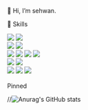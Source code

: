 👋 Hi, I’m sehwan.

💪 Skills
<div>
  <img src="https://img.shields.io/badge/Arduino-00979D?style=flat-square&logo=Arduino&logoColor=white"/>
  <img src="https://img.shields.io/badge/Raspberry Pi-A22846?style=flat-square&logo=Raspberry Pi&logoColor=white"/>
</div>
<div>
  <img src="https://img.shields.io/badge/Linux-FCC624?style=flat-square&logo=Linux&logoColor=white"/>
  <img src="https://img.shields.io/badge/Ubuntu-E95420?style=flat-square&logo=Ubuntu&logoColor=white"/>
</div>
<div>
  <img src="https://img.shields.io/badge/C-A8B9CC?style=flat-square&logo=C&logoColor=white"/>
  <img src="https://img.shields.io/badge/C++-00599C?style=flat-square&logo=C++&logoColor=white"/>
  <img src="https://img.shields.io/badge/Python-3776AB?style=flat-square&logo=Python&logoColor=white"/>
  <img src="https://img.shields.io/badge/JavaScript-F7DF1E?style=flat-square&logo=JavaScript&logoColor=white"/>
</div>
<div>
  <img src="https://img.shields.io/badge/LabView-FFDB00?style=flat-square&logo=LabView&logoColor=white"/>
  <img src="https://img.shields.io/badge/Altium Designer-A5915F?style=flat-square&logo=Altium Designer&logoColor=white"/>
</div>
<div>
  <img src="https://img.shields.io/badge/Docker-2496ED?style=flat-square&logo=Docker&logoColor=white"/>
  <img src="https://img.shields.io/badge/Apache Kafka-231F20?style=flat-square&logo=Apache Kafka&logoColor=white"/>
  <img src="https://img.shields.io/badge/Git-F05032?style=flat-square&logo=Git&logoColor=white"/>
</div>
<div>
  &nbsp
</div>
<div>
  Pinned
</div>

//![Anurag's GitHub stats](https://github-readme-stats.vercel.app/api?username=csh44017&show_icons=true&theme=radical)

